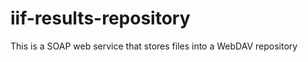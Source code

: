 iif-results-repository
======================

This is a SOAP web service that stores files into a WebDAV repository
